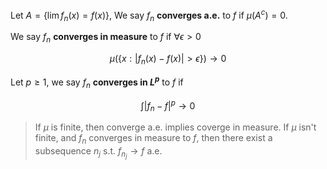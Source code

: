 Let $A=\{\lim f_n(x)=f(x)\}$, We say $f_n$ **converges a.e.** to $f$ if $\mu(A^c)=0$.

We say $f_n$ **converges in measure** to $f$ if $\forall \epsilon>0$

$$ \mu(\{x:|f_n(x)-f(x)|>\epsilon\}) \to 0$$

Let $p\ge 1$, we say $f_n$ **converges in $L^p$** to $f$ if

$$ \int |f_n-f|^p\to 0 $$

> If $\mu$ is finite, then converge a.e. implies coverge in measure. If $\mu$ isn't finite, and $f_n$ converges in measure to $f$, then there exist a subsequence $n_j$ s.t. $f_{n_j}\to f$ a.e.

